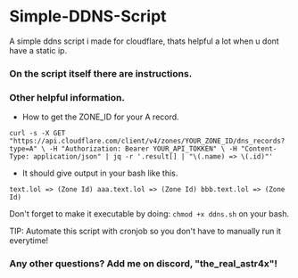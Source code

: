# Simple-DDNS-Script
A simple ddns script i made for cloudflare, thats helpful a lot when u dont have a static ip.

### On the script itself there are instructions.


### Other helpful information.

* How to get the ZONE_ID for your A record.

`curl -s -X GET "https://api.cloudflare.com/client/v4/zones/YOUR_ZONE_ID/dns_records?type=A" \
  -H "Authorization: Bearer YOUR_API_TOKKEN" \
  -H "Content-Type: application/json" | jq -r '.result[] | "\(.name) => \(.id)"'`

* It should give output in your bash like this.

`text.lol => (Zone Id) aaa.text.lol => (Zone Id) bbb.text.lol => (Zone Id)`

Don't forget to make it executable by doing: `chmod +x ddns.sh` on your bash.

TIP: Automate this script with cronjob so you don't have to manually run it everytime!

### Any other questions? Add me on discord, "the_real_astr4x"!
